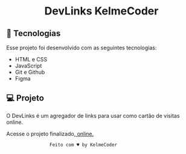 <h1 align="center"> DevLinks KelmeCoder </h1>



## 🚀 Tecnologias

Esse projeto foi desenvolvido com as seguintes tecnologias:

- HTML e CSS
- JavaScript
- Git e Github
- Figma

## 💻 Projeto

O DevLinks é um agregador de links para usar como cartão de visitas online.

Acesse o projeto finalizado,<a href="https://KelmeCoder.github.io/DevLinks" target="blank"> online.</a>

                    Feito com ♥ by KelmeCoder
